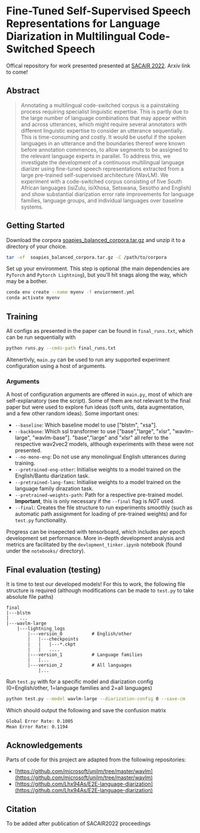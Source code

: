 # Fine-Tuned Self-Supervised Speech Representations for Language Diarization in Multilingual Code-Switched Speech
Offical repository for work presented presented at [SACAIR 2022](https://2022.sacair.org.za/). Arxiv link to come!

## Abstract
> Annotating a multilingual code-switched corpus is a painstaking process requiring specialist linguistic expertise. This is partly due to the large number of language combinations that may appear within and across utterances, which might require several annotators with different linguistic expertise to consider an utterance sequentially. This is time-consuming and costly. It would be useful if the spoken languages in an utterance and the boundaries thereof were known before annotation commences, to allow segments to be assigned to the relevant language experts in parallel. To address this, we investigate the development of a continuous multilingual language diarizer using fine-tuned speech representations extracted from a large pre-trained self-supervised architecture (WavLM). We experiment with a code-switched corpus consisting of five South African languages (isiZulu, isiXhosa, Setswana, Sesotho and English) and show substantial diarization error rate improvements for language families, language groups, and individual languages over baseline systems.

## Getting Started

Download the corpora [soapies_balanced_corpora.tar.gz](https://drive.google.com/file/d/1r59AaXOtZZYZlTEjREyQlNP1t4Xw-LIj/view?usp=share_link) and unzip it to a directory of your choice.

```bash
tar -xf  soapies_balanced_corpora.tar.gz -C /path/to/corpora
```

Set up your environment. This step is optional (the main dependencies are `PyTorch` and `Pytorch Lightning`), but you'll hit snags along the way, which may be a bother.

```bash
conda env create --name myenv -f enviornment.yml
conda activate myenv
```

## Training

All configs as presented in the paper can be found in `final_runs.txt`, which can be run sequentially with

```bash
python runs.py --cmds-path final_runs.txt
```

Altenertivly, `main.py` can be used to run any supported experiment configuration using a host of arguments.

### Arguments

A host of configuration arguments are offered in `main.py`, most of which are self-explanatory (see the script). Some of them are not relevant to the final paper but were used to explore fun ideas (soft units, data augmentation, and a few other random ideas). Some important ones:

- `--baseline`: Which baseline model to use ["blstm", "xsa"].
- `--backbone`: Which ssl transformer to use ["base","large", "xlsr", "wavlm-large",  "wavlm-base"]. "base","large" and "xlsr" all refer to the respective wav2vec2 models, although experiments with these were not presented.
- `--no-mono-eng`: Do not use any monolingual English utterances during training.
- `--pretrained-eng-other`: Initialise weights to a model trained on the English/Bantu diarization task.
- `--pretrained-lang-fams`: Initialise weights to a model trained on the language family dirazation task.
- `--pretrained-weights-path`: Path for a respective pre-trained model. **Important**, this is only necessary if the `--final` flag is *NOT* used.
- `--final`: Creates the file structure to run experiments smoothly (such as automatic path assignment for loading of pre-trained weights) and for `test.py` functionality.

Progress can be insepected with tensorboard, which includes per epoch development set performance. More in-depth development analysis and metrics are facilitated by the `devlopment_tinker.ipynb` notebook (found under the `notebooks/` directory).

## Final evaluation (testing)

It is time to test our developed models! For this to work, the following file structure is required (although modifications can be made to `test.py` to take absolute file paths)
```
final
|---blstm
|    ...
|---wavlm-large
    |---lightning_logs
        |---version_0           # English/other
        |   |---checkpoints
        |   |   |---*.ckpt
        |   |   ....
        |---version_1           # Language families
        |   |... 
        |---version_2           # All languages
            |... 
```
Run `test.py` with for a specific model and diarization config (0=English/other, 1=language families and 2=all languages)

```bash
python test.py --model wavlm-large --diarization-config 0 --save-cm 
```

Which should output the following and save the confusion matrix
```bash     
Global Error Rate: 0.1005
Mean Error Rate: 0.1194
```

## Acknowledgements
Parts of code for this project are adapted from the following repositories:
- [https://github.com/microsoft/unilm/tree/master/wavlm](https://github.com/microsoft/unilm/tree/master/wavlm)
- [https://github.com/Lhx94As/E2E-language-diarization](https://github.com/Lhx94As/E2E-language-diarization)

## Citation
To be added after publication of SACAIR2022 proceedings
